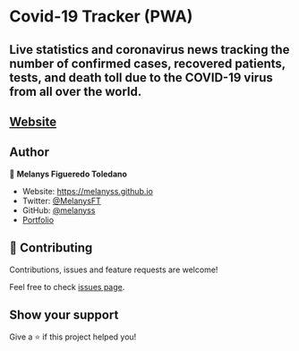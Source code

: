 # Covid-19 Tracker (PWA)

## Live statistics and coronavirus news tracking the number of confirmed cases, recovered patients, tests, and death toll due to the COVID-19 virus from all over the world.
## [Website](https://melanyss.github.io/music-player/)


## Author

👤 **Melanys Figueredo Toledano**

* Website: https://melanyss.github.io
* Twitter: [@MelanysFT](https://twitter.com/MelanysFT)
* GitHub: [@melanyss](https://github.com/melanyss/melanyss.github.io)
* [Portfolio](https://extasius.com/portfolio/)

## 🤝 Contributing

Contributions, issues and feature requests are welcome!

Feel free to check [issues page](https://github.com/melanyss/covid19-stats/issues). 

## Show your support

Give a ⭐️ if this project helped you!
